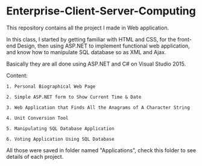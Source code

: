 # Enterprise-Client-Server-Computing
This repository contains all the project I made in Web application.  
  
In this class,  I started by getting familiar with HTML and CSS, for the front-end Design, then using ASP.NET to implement functional web application, and know how to manipulate SQL database so as XML and Ajax.
  
Basically they are all done using ASP.NET and C# on Visual Studio 2015.  
  
Content:  


    1. Personal Biographical Web Page
      
    2. Simple ASP.NET form to Show Current Time & Date
      
    3. Web Application that Finds All the Anagrams of A Character String
      
    4. Unit Conversion Tool 
      
    5. Manipulating SQL Database Application
      
    6. Voting Application Using SQL Database
      
All those were saved in folder named "Applications", check this folder to see details of each project.
